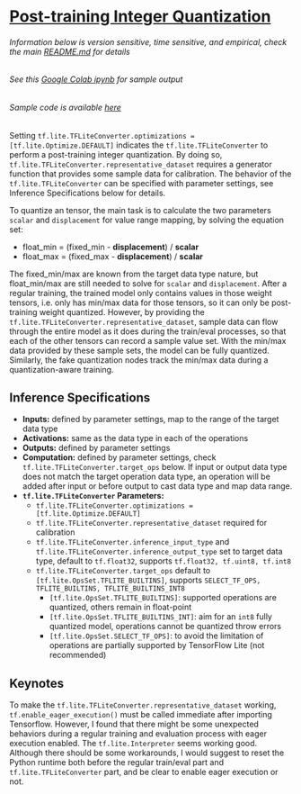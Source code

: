 # [Post-training Integer Quantization](https://www.tensorflow.org/lite/performance/post_training_integer_quant)

###### Information below is version sensitive, time sensitive, and empirical, check the main [README.md](https://github.com/HaoranREN/TensorFlow_Model_Quantization) for details
###### See this [Google Colab ipynb](https://colab.research.google.com/drive/12tUYhjb8MbczoSgj2kjH5V2UYHrr7780) for sample output
###### Sample code is available [here](post_training_integer_quantization.py)

Setting `tf.lite.TFLiteConverter.optimizations = [tf.lite.Optimize.DEFAULT]` indicates the `tf.lite.TFLiteConverter` to perform a post-training integer quantization. By doing so, `tf.lite.TFLiteConverter.representative_dataset` requires a generator function that provides some sample data for calibration. The behavior of the `tf.lite.TFLiteConverter` can be specified with parameter settings, see Inference Specifications below for details.

To quantize an tensor, the main task is to calculate the two parameters `scalar` and `displacement` for value range mapping, by solving the equation set:
- float_min = (fixed_min - **displacement**) / **scalar**
- float_max = (fixed_max - **displacement**) / **scalar**

The fixed_min/max are known from the target data type nature, but float_min/max are still needed to solve for `scalar` and `displacement`.
After a regular training, the trained model only contains values in those weight tensors, i.e. only has min/max data for those tensors, so it can only be post-training weight quantized. However, by providing the `tf.lite.TFLiteConverter.representative_dataset`, sample data can flow through the entire model as it does during the train/eval processes, so that each of the other tensors can record a sample value set. With the min/max data provided by these sample sets, the model can be fully quantized. Similarly, the fake quantization nodes track the min/max data during a quantization-aware training.

## Inference Specifications

- **Inputs:** defined by parameter settings, map to the range of the target data type
- **Activations:** same as the data type in each of the operations
- **Outputs:** defined by parameter settings
- **Computation:** defined by parameter settings, check `tf.lite.TFLiteConverter.target_ops` below. If input or output data type does not match the target operation data type, an operation will be added after input or before output to cast data type and map data range.
- **`tf.lite.TFLiteConverter` Parameters:**
  - `tf.lite.TFLiteConverter.optimizations = [tf.lite.Optimize.DEFAULT]`
  - `tf.lite.TFLiteConverter.representative_dataset` required for calibration
  - `tf.lite.TFLiteConverter.inference_input_type` and `tf.lite.TFLiteConverter.inference_output_type` set to target data type, default to `tf.float32`, supports `tf.float32, tf.uint8, tf.int8`
  - `tf.lite.TFLiteConverter.target_ops` default to `[tf.lite.OpsSet.TFLITE_BUILTINS]`, supports `SELECT_TF_OPS, TFLITE_BUILTINS, TFLITE_BUILTINS_INT8`
    - `[tf.lite.OpsSet.TFLITE_BUILTINS]`: supported operations are quantized, others remain in float-point
    - `[tf.lite.OpsSet.TFLITE_BUILTINS_INT]`: aim for an `int8` fully quantized model, operations cannot be quantized throw errors
    - `[tf.lite.OpsSet.SELECT_TF_OPS]`: to avoid the limitation of operations are partially supported by TensorFlow Lite (not recommended)
    
## Keynotes

To make the `tf.lite.TFLiteConverter.representative_dataset` working, `tf.enable_eager_execution()` must be called immediate after importing Tensorflow. However, I found that there might be some unexpected behaviors during a regular training and evaluation process with eager execution enabled. The `tf.lite.Interpreter` seems working good. Although there should be some workarounds, I would suggest to reset the Python runtime both before the regular train/eval part and `tf.lite.TFLiteConverter` part, and be clear to enable eager execution or not.

